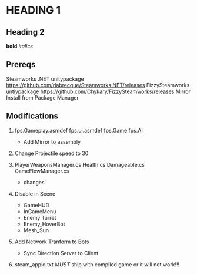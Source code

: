 # HEADING 1
## Heading 2
**bold**
*italics*

## Prereqs

Steamworks .NET unitypackage
https://github.com/rlabrecque/Steamworks.NET/releases
FizzySteamworks untiypackage
https://github.com/Chykary/FizzySteamworks/releases
Mirror
Install from Package Manager


## Modifications ##

1. fps.Gameplay.asmdef 
   fps.ui.asmdef
   fps.Game
   fps.AI
	- Add Mirror to assembly
	
2. Change Projectile speed to 30	

3. PlayerWeaponsManager.cs
   Health.cs
   Damageable.cs
   GameFlowManager.cs
	- changes
	
4. Disable in Scene
	- GameHUD
	- InGameMenu
	- Enemy Turret
	- Enemy_HoverBot
	- Mesh_Sun
	
5. Add Network Tranform to Bots
	- Sync Direction Server to Client

6. steam_appid.txt *MUST* ship with compiled game or it will not work!!! 